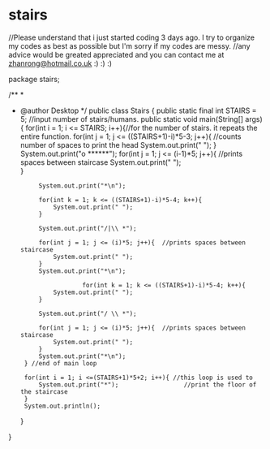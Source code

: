 # stairs
//Please understand that i just started coding 3 days ago. I try to organize my codes as best as possible but I'm sorry if my codes are messy.
//any advice would be greated appreciated and you can contact me at zhanrong@hotmail.co.uk :) :) :)

package stairs;

/**
 *
 * @author Desktop
 */
public class Stairs {
    public static final int STAIRS = 5; //input number of stairs/humans.
    public static void main(String[] args) {
        for(int i = 1; i <= STAIRS; i++){//for the number of stairs. it repeats the entire function.
            for(int j = 1; j <= ((STAIRS+1)-i)*5-3; j++){  //counts number of spaces to print the head
                System.out.print(" ");
            }
            System.out.print("o  ******");
            for(int j = 1; j <= (i-1)*5; j++){  //prints spaces between staircase
                System.out.print(" ");               
            }
            
            System.out.print("*\n");
            
            for(int k = 1; k <= ((STAIRS+1)-i)*5-4; k++){
                System.out.print(" ");
            }
            
            System.out.print("/|\\ *");
           
            for(int j = 1; j <= (i)*5; j++){  //prints spaces between staircase
                System.out.print(" ");               
            }
            System.out.print("*\n");
            
                        for(int k = 1; k <= ((STAIRS+1)-i)*5-4; k++){
                System.out.print(" ");
            }
            
            System.out.print("/ \\ *");
           
            for(int j = 1; j <= (i)*5; j++){  //prints spaces between staircase
                System.out.print(" ");               
            }
            System.out.print("*\n");                        
        } //end of main loop
        
        for(int i = 1; i <=(STAIRS+1)*5+2; i++){ //this loop is used to 
            System.out.print("*");                  //print the floor of the staircase
        }
        System.out.println();
    }
    
   

    
}

